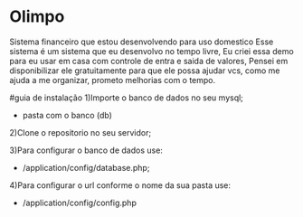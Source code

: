 # Olimpo
Sistema financeiro que estou desenvolvendo para uso domestico
Esse sistema é um sistema que eu desenvolvo no tempo livre,
Eu criei essa demo para eu usar em casa com controle de entra e saida de valores,
Pensei em disponibilizar ele gratuitamente para que ele possa ajudar vcs, como me ajuda a me organizar,
prometo melhorias com o tempo.

#guia de instalação
1)Importe o banco de dados no seu mysql;
 - pasta com o banco (db)

2)Clone o repositorio no seu servidor;

3)Para configurar o banco de dados use:
 - /application/config/database.php;
 
4)Para configurar o url conforme o nome da sua pasta use:
  - /application/config/config.php
